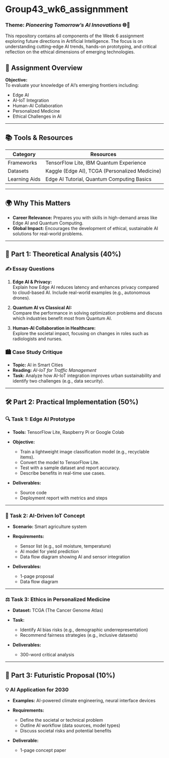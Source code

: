 # Group43_wk6_assignmment

### Theme: *Pioneering Tomorrow’s AI Innovations* 🌐🚀

This repository contains all components of the Week 6 assignment exploring future directions in Artificial Intelligence. The focus is on understanding cutting-edge AI trends, hands-on prototyping, and critical reflection on the ethical dimensions of emerging technologies.

## 📌 Assignment Overview

**Objective:**  
To evaluate your knowledge of AI’s emerging frontiers including:

- Edge AI
- AI-IoT Integration
- Human-AI Collaboration
- Personalized Medicine
- Ethical Challenges in AI

---

## 📚 Tools & Resources

| Category        | Resources                                                   |
|----------------|-------------------------------------------------------------|
| Frameworks      | TensorFlow Lite, IBM Quantum Experience                     |
| Datasets        | Kaggle (Edge AI), TCGA (Personalized Medicine)              |
| Learning Aids   | Edge AI Tutorial, Quantum Computing Basics                  |

---

## 🌍 Why This Matters

- **Career Relevance:** Prepares you with skills in high-demand areas like Edge AI and Quantum Computing.
- **Global Impact:** Encourages the development of ethical, sustainable AI solutions for real-world problems.

---

## 🧠 Part 1: Theoretical Analysis (40%)

### ✍️ Essay Questions

1. **Edge AI & Privacy:**  
   Explain how Edge AI reduces latency and enhances privacy compared to cloud-based AI. Include real-world examples (e.g., autonomous drones).

2. **Quantum AI vs Classical AI:**  
   Compare the performance in solving optimization problems and discuss which industries benefit most from Quantum AI.

3. **Human-AI Collaboration in Healthcare:**  
   Explore the societal impact, focusing on changes in roles such as radiologists and nurses.

### 🏙️ Case Study Critique

- **Topic:** AI in Smart Cities  
- **Reading:** *AI-IoT for Traffic Management*  
- **Task:** Analyze how AI-IoT integration improves urban sustainability and identify two challenges (e.g., data security).

---

## 🛠️ Part 2: Practical Implementation (50%)

### 🔍 Task 1: Edge AI Prototype

- **Tools:** TensorFlow Lite, Raspberry Pi or Google Colab
- **Objective:**  
   - Train a lightweight image classification model (e.g., recyclable items).
   - Convert the model to TensorFlow Lite.
   - Test with a sample dataset and report accuracy.
   - Describe benefits in real-time use cases.

- **Deliverables:**  
   - Source code  
   - Deployment report with metrics and steps

---

### 🌾 Task 2: AI-Driven IoT Concept

- **Scenario:** Smart agriculture system
- **Requirements:**
   - Sensor list (e.g., soil moisture, temperature)
   - AI model for yield prediction
   - Data flow diagram showing AI and sensor integration

- **Deliverables:**  
   - 1-page proposal  
   - Data flow diagram

---

### ⚖️ Task 3: Ethics in Personalized Medicine

- **Dataset:** TCGA (The Cancer Genome Atlas)
- **Task:**
   - Identify AI bias risks (e.g., demographic underrepresentation)
   - Recommend fairness strategies (e.g., inclusive datasets)

- **Deliverables:**  
   - 300-word critical analysis

---

## 🔮 Part 3: Futuristic Proposal (10%)

### 💡 AI Application for 2030

- **Examples:** AI-powered climate engineering, neural interface devices
- **Requirements:**
   - Define the societal or technical problem
   - Outline AI workflow (data sources, model types)
   - Discuss societal risks and potential benefits

- **Deliverable:**  
   - 1-page concept paper
